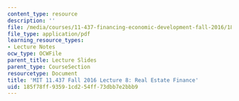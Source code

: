 ```yaml
---
content_type: resource
description: ''
file: /media/courses/11-437-financing-economic-development-fall-2016/185f78ff93591cd254ff73dbb7e2bbb9_MIT11_437F16_Lec8.pdf
file_type: application/pdf
learning_resource_types:
- Lecture Notes
ocw_type: OCWFile
parent_title: Lecture Slides
parent_type: CourseSection
resourcetype: Document
title: 'MIT 11.437 Fall 2016 Lecture 8: Real Estate Finance'
uid: 185f78ff-9359-1cd2-54ff-73dbb7e2bbb9
---
```

